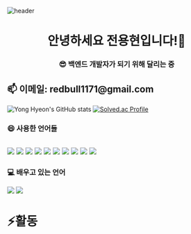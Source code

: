![header](https://capsule-render.vercel.app/api?type=waving&color=BFDAF7&height=300&section=header&text=Yong%20Hyeon&fontSize=90&Theme=blueberry)


<h1 align="center">안녕하세요 전용현입니다!👋</h1>
<h3 align="center">😎 백엔드 개발자가 되기 위해 달리는 중</h3>
<h2>📫 이메일: redbull1171@gmail.com</h2>

![Yong Hyeon's GitHub stats](https://github-readme-stats.vercel.app/api?username=Raccooon98&show_icons=true)
[![Solved.ac Profile](http://mazassumnida.wtf/api/v2/generate_badge?boj=redbull11)](https://solved.ac/redbull11/)
### 😄 사용한 언어들
<img src="https://img.shields.io/badge/Python-3776AB?style=for-the-badge&logo=Python&logoColor=white"> <img src="https://img.shields.io/badge/Django-092E20?style=for-the-badge&logo=Django&logoColor=white"> <img src="https://img.shields.io/badge/Apache%20Tomcat-F8DC75?style=for-the-badge&logo=Apache%20Tomcat&logoColor=black"> <img src="https://img.shields.io/badge/-C++-00599C?style=for-the-badge&logo=C%2B%2B&logoColor=white"> <img src="https://img.shields.io/badge/MySQL-4479A1?style=for-the-badge&logo=MySQL&logoColor=white"> <img src="https://img.shields.io/badge/SQLite-003B57?style=for-the-badge&logo=SQLite&logoColor=white"> <img src="https://img.shields.io/badge/OpenCV-5C3EE8?style=for-the-badge&logo=OpenCV&logoColor=white"> <img src="https://img.shields.io/badge/ROS-22314E?style=for-the-badge&logo=ROS&logoColor=white"> <img src="https://img.shields.io/badge/HTML5-E34F26?style=for-the-badge&logo=HTML5&logoColor=white"> <img src="https://img.shields.io/badge/CSS3-1572B6?style=for-the-badge&logo=CSS3&logoColor=white">
---

### 💻 배우고 있는 언어
 ![](https://img.shields.io/badge/Java-007396?style=for-the-badge&logo=OpenJDK&logoColor=white")    <img src="https://img.shields.io/badge/Spring-6DB33F?style=for-the-badge&logo=Spring&logoColor=white">
<h1>⚡활동</h1>
<!--
**Raccooon98/Raccooon98** is a ✨ _special_ ✨ repository because its `README.md` (this file) appears on your GitHub profile.

Here are some ideas to get you started:

- currently working on ...
- 🌱 I’m currently learning ...
- 👯 I’m looking to collaborate on ...
- 🤔 I’m looking for help with ...
- 💬 Ask me about ...
- 📫 How to reach me: ...
-  Pronouns: ...
-  Fun fact: ...
-->
